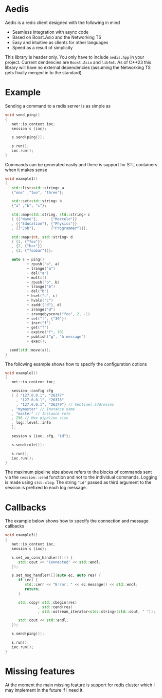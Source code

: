 # Aedis

Aedis is a redis client designed with the following in mind

* Seamless integration with async code
* Based on Boost.Asio and the Networking TS
* Easy and intuitive as clients for other languages
* Speed as a result of simplicity

This library is header only. You only have to include `aedis.hpp` in your
project. Current dendencies are `Boost.Asio` and `libfmt`.  As of C++23
this library will have no external dependencies (assuming the Networking TS
gets finally merged in to the standard).

# Example

Sending a command to a redis server is as simple as

```cpp
void send_ping()
{
   net::io_context ioc;
   session s {ioc};

   s.send(ping());

   s.run();
   ioc.run();
}
```

Commands can be generated easily and there is support for STL
containers when it makes sense

```cpp
void example1()
{
   std::list<std::string> a
   {"one" ,"two", "three"};

   std::set<std::string> b
   {"a" ,"b", "c"};

   std::map<std::string, std::string> c
   { {{"Name"},      {"Marcelo"}} 
   , {{"Education"}, {"Physics"}}
   , {{"Job"},       {"Programmer"}}};

   std::map<int, std::string> d
   { {1, {"foo"}} 
   , {2, {"bar"}}
   , {3, {"foobar"}}};

   auto s = ping()
          + rpush("a", a)
          + lrange("a")
          + del("a")
          + multi()
          + rpush("b", b)
          + lrange("b")
          + del("b")
          + hset("c", c)
          + hvals("c")
          + zadd({"d"}, d)
          + zrange("d")
          + zrangebyscore("foo", 2, -1)
          + set("f", {"39"})
          + incr("f")
          + get("f")
          + expire("f", 10)
          + publish("g", "A message")
          + exec();

  send(std::move(s));
}
```

The following example shows how to specify the configuration options

```cpp
void example2()
{
   net::io_context ioc;

   session::config cfg
   { { "127.0.0.1", "26377"
     , "127.0.0.1", "26378"
     , "127.0.0.1", "26379"} // Sentinel addresses
   , "mymaster" // Instance name
   , "master" // Instance role
   , 256 // Max pipeline size
   , log::level::info
   };

   session s {ioc, cfg, "id"};

   s.send(role());

   s.run();
   ioc.run();
}
```
The maximum pipeline size above refers to the blocks of commands sent
via the `session::send` function and not to the individual commands.
Logging is made using `std::clog`. The string `"id"` passed as third
argument to the session is prefixed to each log message.

# Callbacks

The example below shows how to specify the connection and message callbacks

```cpp
void example3()
{
   net::io_context ioc;
   session s {ioc};

   s.set_on_conn_handler([]() {
      std::cout << "Connected" << std::endl;
   });

   s.set_msg_handler([](auto ec, auto res) {
      if (ec) {
         std::cerr << "Error: " << ec.message() << std::endl;
         return;
      }

      std::copy( std::cbegin(res)
               , std::cend(res)
               , std::ostream_iterator<std::string>(std::cout, " "));

      std::cout << std::endl;
   });

   s.send(ping());

   s.run();
   ioc.run();
}
```

# Missing features

At the moment the main missing feature is support for redis cluster which I
may implement in the future if I need it.

